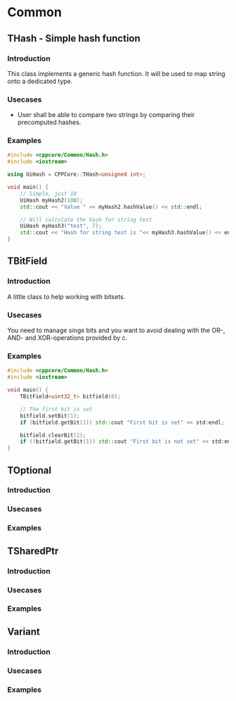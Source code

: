 # Common
## THash - Simple hash function
### Introduction
This class implements a generic hash function. It will be used to map string onto a dedicated type.

### Usecases
- User shall be able to compare two strings by comparing their precomputed hashes.

### Examples
```cpp
#include <cppcore/Common/Hash.h>
#include <iostream>

using UiHash = CPPCore::THash<unsigned int>;

void main() {
    // Simple, just 10
    UiHash myHash2(10U);
    std::cout << "Value " << myHash2.hashValue() << std::endl;

    // Will calculate the hash for string test 
    UiHash myHash3("test", 7);
    std::cout << "Hash for string test is "<< myHash3.hashValue() << endl;
}
```

## TBitField 
### Introduction
A little class to help working with bitsets. 

### Usecases
You need to manage singe bits and you want to avoid dealing with the OR-, AND- and XOR-operations provided by c.

### Examples
```cpp
#include <cppcore/Common/Hash.h>
#include <iostream>

void main() {
    TBitField<uint32_t> bitfield(0);

    // The first bit is set
    bitfield.setBit(1);
    if (bitfield.getBit(1)) std::cout "First bit is set" << std:endl;

    bitfield.clearBit(1);
    if (!bitfield.getBit(1)) std::cout "First bit is not set" << std:endl;
}
```

## TOptional
### Introduction
### Usecases
### Examples

## TSharedPtr
### Introduction
### Usecases
### Examples

## Variant
### Introduction
### Usecases
### Examples
